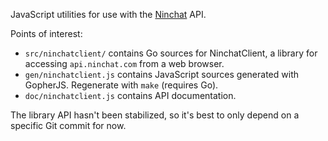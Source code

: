 JavaScript utilities for use with the [Ninchat](https://ninchat.com) API.

Points of interest:

- `src/ninchatclient/` contains Go sources for NinchatClient, a library for
  accessing `api.ninchat.com` from a web browser.
- `gen/ninchatclient.js` contains JavaScript sources generated with GopherJS.
  Regenerate with `make` (requires Go).
- `doc/ninchatclient.js` contains API documentation.

The library API hasn't been stabilized, so it's best to only depend on a
specific Git commit for now.

